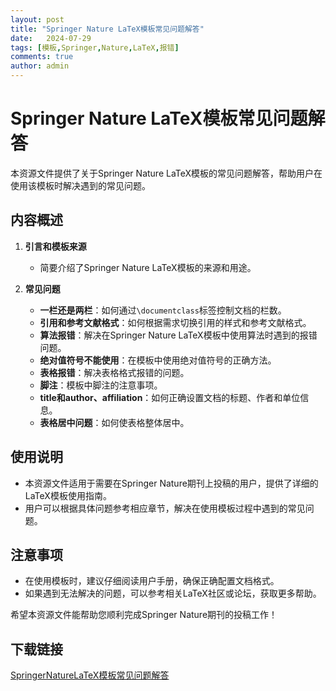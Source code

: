 ```yaml
---
layout: post
title: "Springer Nature LaTeX模板常见问题解答"
date:   2024-07-29
tags: [模板,Springer,Nature,LaTeX,报错]
comments: true
author: admin
---
```

# Springer Nature LaTeX模板常见问题解答

本资源文件提供了关于Springer Nature LaTeX模板的常见问题解答，帮助用户在使用该模板时解决遇到的常见问题。

## 内容概述

1. **引言和模板来源**
   - 简要介绍了Springer Nature LaTeX模板的来源和用途。

2. **常见问题**
   - **一栏还是两栏**：如何通过`\documentclass`标签控制文档的栏数。
   - **引用和参考文献格式**：如何根据需求切换引用的样式和参考文献格式。
   - **算法报错**：解决在Springer Nature LaTeX模板中使用算法时遇到的报错问题。
   - **绝对值符号不能使用**：在模板中使用绝对值符号的正确方法。
   - **表格报错**：解决表格格式报错的问题。
   - **脚注**：模板中脚注的注意事项。
   - **title和author、affiliation**：如何正确设置文档的标题、作者和单位信息。
   - **表格居中问题**：如何使表格整体居中。

## 使用说明

- 本资源文件适用于需要在Springer Nature期刊上投稿的用户，提供了详细的LaTeX模板使用指南。
- 用户可以根据具体问题参考相应章节，解决在使用模板过程中遇到的常见问题。

## 注意事项

- 在使用模板时，建议仔细阅读用户手册，确保正确配置文档格式。
- 如果遇到无法解决的问题，可以参考相关LaTeX社区或论坛，获取更多帮助。

希望本资源文件能帮助您顺利完成Springer Nature期刊的投稿工作！

## 下载链接

[SpringerNatureLaTeX模板常见问题解答](https://pan.quark.cn/s/de79cd199e7c)